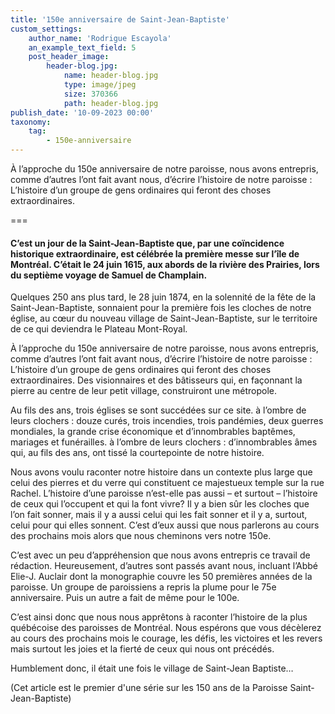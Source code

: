 ```yaml
---
title: '150e anniversaire de Saint-Jean-Baptiste'
custom_settings:
    author_name: 'Rodrigue Escayola'
    an_example_text_field: 5
    post_header_image:
        header-blog.jpg:
            name: header-blog.jpg
            type: image/jpeg
            size: 370366
            path: header-blog.jpg
publish_date: '10-09-2023 00:00'
taxonomy:
    tag:
        - 150e-anniversaire
---
```


À l’approche du 150e anniversaire de notre paroisse, nous avons entrepris, comme d’autres l’ont fait avant nous, d’écrire l’histoire de notre paroisse : L’histoire d’un groupe de gens ordinaires qui feront des choses extraordinaires.

===

#### C’est un jour de la Saint-Jean-Baptiste que, par une coïncidence historique extraordinaire, est célébrée la première messe sur l’île de Montréal. C’était le 24 juin 1615, aux abords de la rivière des Prairies, lors du septième voyage de Samuel de Champlain.
Quelques 250 ans plus tard, le 28 juin 1874, en la solennité de la fête de la Saint-Jean-Baptiste, sonnaient pour la première fois les cloches de notre église, au cœur du nouveau village de Saint-Jean-Baptiste, sur le territoire de ce qui deviendra le Plateau Mont-Royal.

À l’approche du 150e anniversaire de notre paroisse, nous avons entrepris, comme d’autres l’ont fait avant nous, d’écrire l’histoire de notre paroisse : L’histoire d’un groupe de gens ordinaires qui feront des choses extraordinaires. Des visionnaires et des bâtisseurs qui, en façonnant la pierre au centre de leur petit village, construiront une métropole.

Au fils des ans, trois églises se sont succédées sur ce site. à l’ombre de leurs clochers : douze curés, trois incendies, trois pandémies, deux guerres mondiales, la grande crise économique et d’innombrables baptêmes, mariages et funérailles. à l’ombre de leurs clochers : d’innombrables âmes qui, au fils des ans, ont tissé la courtepointe de notre histoire.

Nous avons voulu raconter notre histoire dans un contexte plus large que celui des pierres et du verre qui constituent ce majestueux temple sur la rue Rachel. L’histoire d’une paroisse n’est-elle pas aussi – et surtout – l’histoire de ceux qui l’occupent et qui la font vivre? Il y a bien sûr les cloches que l’on fait sonner, mais il y a aussi celui qui les fait sonner et il y a, surtout, celui pour qui elles sonnent. C’est d’eux aussi que nous parlerons au cours des prochains mois alors que nous cheminons vers notre 150e.

C’est avec un peu d’appréhension que nous avons entrepris ce travail de rédaction. Heureusement, d’autres sont passés avant nous, incluant l’Abbé Elie-J. Auclair dont la monographie couvre les 50 premières années de la paroisse. Un groupe de paroissiens a repris la plume pour le 75e anniversaire. Puis un autre a fait de même pour le 100e.

C’est ainsi donc que nous nous apprêtons à raconter l’histoire de la plus québécoise des paroisses de Montréal. Nous espérons que vous décèlerez au cours des prochains mois le courage, les défis, les victoires et les revers mais surtout les joies et la fierté de ceux qui nous ont précédés.

Humblement donc, il était une fois le village de Saint-Jean Baptiste…

(Cet article est le premier d'une série sur les 150 ans de la Paroisse Saint-Jean-Baptiste)

